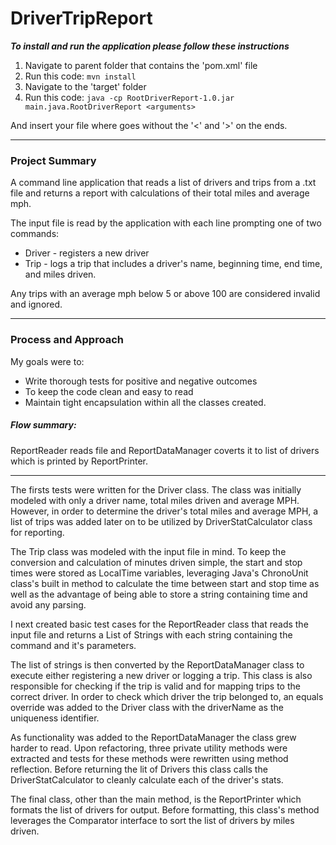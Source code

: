 DriverTripReport
======

<b>*To install and run the application please follow these instructions* </b>

1. Navigate to parent folder that contains the 'pom.xml' file
2. Run this code: `mvn install`
3. Navigate to the  'target' folder 
4. Run this code: `java -cp RootDriverReport-1.0.jar main.java.RootDriverReport <arguments>`

And insert your file where <arguments> goes without the '<' and '>' on the ends.

***
### Project Summary

A command line application that reads a list of drivers and trips from a .txt file and returns a report with calculations of their total miles and average mph. 

The input file is read by the application with each line prompting one of two commands: 
+ Driver - registers a new driver
+ Trip - logs a trip that includes a driver's name, beginning time, end time, and miles driven.

Any trips with an average mph below 5 or above 100 are considered invalid and ignored.
***
### Process and Approach

My goals were to:
+ Write thorough tests for positive and negative outcomes 
+ To keep the code clean and easy to read
+ Maintain tight encapsulation within all the classes created.

##### Flow summary:

ReportReader reads file and ReportDataManager coverts it to list of drivers which is printed by ReportPrinter.
***

The firsts tests were written for the Driver class. The class was initially modeled with only a driver name, total miles driven and average MPH. However, in order to determine the driver's total miles and average MPH, a list of trips was added later on to be utilized by DriverStatCalculator class for reporting.

The Trip class was modeled with the input file in mind. To keep the conversion and calculation of minutes driven simple, the start and stop times were stored as LocalTime variables, leveraging Java's ChronoUnit class's built in method to calculate the time between start and stop time as well as the advantage of being able to store a string containing time and avoid any parsing. 

I next created basic test cases for the ReportReader class that reads the input file and returns a List of Strings with each string containing the command and it's parameters. 

The list of strings is then converted by the ReportDataManager class to execute either registering a new driver or logging a trip. This class is also responsible for checking if the trip is valid and for mapping trips to the correct driver. In order to check which driver the trip belonged to, an equals override was added to the Driver class with the driverName as the uniqueness identifier.

As functionality was added to the ReportDataManager the class grew harder to read. Upon refactoring, three private utility methods were extracted and tests for these methods were rewritten using method reflection. Before returning the lit of Drivers this class calls the DriverStatCalculator to cleanly calculate each of the driver's stats.

The final class, other than the main method, is the ReportPrinter which formats the list of drivers for output. Before formatting, this class's method leverages the Comparator interface to sort the list of drivers by miles driven.


